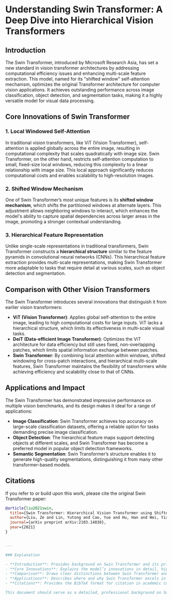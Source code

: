 # Understanding Swin Transformer: A Deep Dive into Hierarchical Vision Transformers

## Introduction

The Swin Transformer, introduced by Microsoft Research Asia, has set a new standard in vision transformer architectures by addressing computational efficiency issues and enhancing multi-scale feature extraction. This model, named for its "shifted window" self-attention mechanism, optimizes the original Transformer architecture for computer vision applications. It achieves outstanding performance across image classification, object detection, and segmentation tasks, making it a highly versatile model for visual data processing.

## Core Innovations of Swin Transformer

### 1. Local Windowed Self-Attention

In traditional vision transformers, like ViT (Vision Transformer), self-attention is applied globally across the entire image, resulting in computational complexity that scales quadratically with image size. Swin Transformer, on the other hand, restricts self-attention computation to small, fixed-size local windows, reducing this complexity to a linear relationship with image size. This local approach significantly reduces computational costs and enables scalability to high-resolution images.

### 2. Shifted Window Mechanism

One of Swin Transformer’s most unique features is its **shifted window mechanism**, which shifts the partitioned windows at alternate layers. This adjustment allows neighboring windows to interact, which enhances the model's ability to capture spatial dependencies across larger areas in the image, promoting a stronger contextual understanding.

### 3. Hierarchical Feature Representation

Unlike single-scale representations in traditional transformers, Swin Transformer constructs a **hierarchical structure** similar to the feature pyramids in convolutional neural networks (CNNs). This hierarchical feature extraction provides multi-scale representations, making Swin Transformer more adaptable to tasks that require detail at various scales, such as object detection and segmentation.

## Comparison with Other Vision Transformers

The Swin Transformer introduces several innovations that distinguish it from earlier vision transformers:

- **ViT (Vision Transformer)**: Applies global self-attention to the entire image, leading to high computational costs for large inputs. ViT lacks a hierarchical structure, which limits its effectiveness in multi-scale visual tasks.
- **DeiT (Data-efficient Image Transformer)**: Optimizes the ViT architecture for data efficiency but still uses fixed, non-overlapping patches, which limits spatial information exchange between patches.
- **Swin Transformer**: By combining local attention within windows, shifted windowing for cross-patch interactions, and hierarchical multi-scale features, Swin Transformer maintains the flexibility of transformers while achieving efficiency and scalability close to that of CNNs.

## Applications and Impact

The Swin Transformer has demonstrated impressive performance on multiple vision benchmarks, and its design makes it ideal for a range of applications:

- **Image Classification**: Swin Transformer achieves top accuracy on large-scale classification datasets, offering a reliable option for tasks demanding precise image classification.
- **Object Detection**: The hierarchical feature maps support detecting objects at different scales, and Swin Transformer has become a preferred model in popular object detection frameworks.
- **Semantic Segmentation**: Swin Transformer’s structure enables it to generate high-quality segmentations, distinguishing it from many other transformer-based models.

## Citations

If you refer to or build upon this work, please cite the original Swin Transformer paper:

```bibtex
@article{liu2021swin,
  title={Swin Transformer: Hierarchical Vision Transformer using Shifted Windows},
  author={Liu, Ze and Lin, Yutong and Cao, Yue and Hu, Han and Wei, Yixuan and Zhang, Zheng and Lin, Stephen and Guo, Baining},
  journal={arXiv preprint arXiv:2103.14030},
  year={2021}
}


---

### Explanation

- **Introduction**: Provides background on Swin Transformer and its primary goals.
- **Core Innovations**: Explains the model’s innovations in detail, highlighting the shifted window mechanism and hierarchical structure.
- **Comparison**: Draws clear distinctions between Swin Transformer and other vision transformers like ViT and DeiT.
- **Applications**: Describes where and why Swin Transformer excels in practical applications.
- **Citations**: Provides the BibTeX format for citation in academic contexts.

This document should serve as a detailed, professional background on Swin Transformer and fit well within your project’s documentation.
